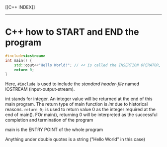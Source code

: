 [[C++ INDEX]]

---
# C++ how to START and END the program
```cpp
#include<iostream>
int main() {
	std::cout<<"Hello World!"; // << is called the INSERTION OPERATOR, while >> is called the EXTRACTION OPERATOR
	return 0;
}
```
    
Here, ```#include``` is used to include the *standard header-file* named IOSTREAM (input-output-stream).

int stands for integer. An integer value will be returned at the end of this main program.
The return type of main function is *int* due to historical reasons. ```return 0;``` is used to return value 0 as the integer required at the end of main(). FOr main(), returning 0 will be interpreted as the successful completion and termination of the program

main is the ENTRY POINT of the whole program

Anything under double quotes is a string ("Hello World" in this case)

